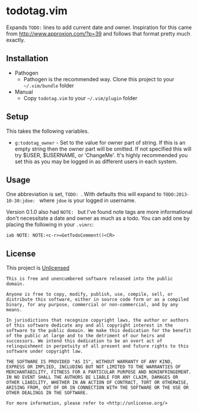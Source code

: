 # todotag.vim

Expands `TODO:` lines to add current date and owner. Inspiration for this came from <http://www.approxion.com/?p=39> and follows that format pretty much exactly.

## Installation

- Pathogen
    - Pathogen is the recommended way. Clone this project to your `~/.vim/bundle` folder
- Manual
    - Copy `todotag.vim` to your `~/.vim/plugin` folder

## Setup

This takes the following variables.

- `g:todotag_owner` - Set to the value for owner part of string. If this is an empty string then the owner part will be omitted. If not specified this will try $USER, $USERNAME, or 'ChangeMe'. It's highly recommended you set this as you may be logged in as different users in each system.

## Usage

One abbreviation is set, `TODO: `. With defaults this will expand to `TODO:2013-10-30:jdoe: ` where `jdoe` is your logged in username.

Version 0.1.0 also had `NOTE: ` but I've found note tags are more informational don't necessitate a date and owner as much as a todo. You can add one by placing the following in your `.vimrc`:

```viml
iab NOTE: NOTE:<c-r>=GetTodoComment()<CR>
```

## License

This project is [Unlicensed](http://unlicense.org/)

    This is free and unencumbered software released into the public domain.

    Anyone is free to copy, modify, publish, use, compile, sell, or
    distribute this software, either in source code form or as a compiled
    binary, for any purpose, commercial or non-commercial, and by any
    means.

    In jurisdictions that recognize copyright laws, the author or authors
    of this software dedicate any and all copyright interest in the
    software to the public domain. We make this dedication for the benefit
    of the public at large and to the detriment of our heirs and
    successors. We intend this dedication to be an overt act of
    relinquishment in perpetuity of all present and future rights to this
    software under copyright law.

    THE SOFTWARE IS PROVIDED "AS IS", WITHOUT WARRANTY OF ANY KIND,
    EXPRESS OR IMPLIED, INCLUDING BUT NOT LIMITED TO THE WARRANTIES OF
    MERCHANTABILITY, FITNESS FOR A PARTICULAR PURPOSE AND NONINFRINGEMENT.
    IN NO EVENT SHALL THE AUTHORS BE LIABLE FOR ANY CLAIM, DAMAGES OR
    OTHER LIABILITY, WHETHER IN AN ACTION OF CONTRACT, TORT OR OTHERWISE,
    ARISING FROM, OUT OF OR IN CONNECTION WITH THE SOFTWARE OR THE USE OR
    OTHER DEALINGS IN THE SOFTWARE.

    For more information, please refer to <http://unlicense.org/>
